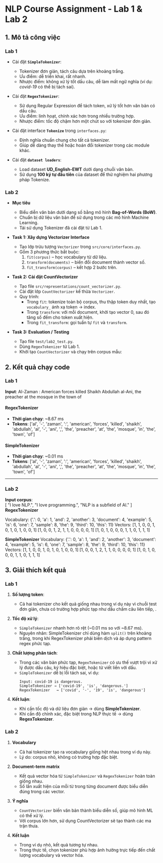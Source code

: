 # NLP Course Assignment - Lab 1 & Lab 2

## 1. Mô tả công việc

###  Lab 1
- Cài đặt **`SimpleTokenizer`**:
  - Tokenizer đơn giản, tách câu dựa trên khoảng trắng.
  - Ưu điểm: dễ triển khai, rất nhanh.
  - Nhược điểm: không xử lý tốt dấu câu, dễ làm mất ngữ nghĩa (ví dụ: *covid-19* có thể bị tách sai).

- Cài đặt **`RegexTokenizer`**:
  - Sử dụng Regular Expression để tách token, xử lý tốt hơn văn bản có dấu câu.
  - Ưu điểm: linh hoạt, chính xác hơn trong nhiều trường hợp.
  - Nhược điểm: tốc độ chậm hơn một chút so với tokenizer đơn giản.

- Cài đặt interface **`Tokenize`** trong `interfaces.py`:
  - Định nghĩa chuẩn chung cho tất cả tokenizer.
  - Giúp dễ dàng thay thế hoặc hoán đổi tokenizer trong các module khác.

- Cài đặt **`dataset loaders`**:
  - Load dataset **UD_English-EWT** dưới dạng chuỗi văn bản.
  - Sử dụng **100 ký tự đầu tiên** của dataset để thử nghiệm hai phương pháp Tokenize.

###  Lab 2
- **Mục tiêu**  
  - Biểu diễn văn bản dưới dạng số bằng mô hình **Bag-of-Words (BoW)**.  
  - Chuẩn bị dữ liệu văn bản để sử dụng trong các mô hình Machine Learning.  
  - Tái sử dụng Tokenizer đã cài đặt từ Lab 1.  

- **Task 1: Xây dựng Vectorizer Interface**  
  - Tạo lớp trừu tượng `Vectorizer` trong `src/core/interfaces.py`.  
  - Gồm 3 phương thức bắt buộc:  
    1. `fit(corpus)` – học vocabulary từ dữ liệu.  
    2. `transform(documents)` – biến đổi document thành vector số.  
    3. `fit_transform(corpus)` – kết hợp 2 bước trên.  

- **Task 2: Cài đặt CountVectorizer**  
  - Tạo file `src/representations/count_vectorizer.py`.  
  - Cài đặt lớp `CountVectorizer` kế thừa `Vectorizer`.  
  - Quy trình:  
    - Trong `fit`: tokenize toàn bộ corpus, thu thập token duy nhất, tạo `vocabulary_` ánh xạ token → index.  
    - Trong `transform`: với mỗi document, khởi tạo vector 0, sau đó tăng số đếm cho token xuất hiện.  
    - Trong `fit_transform`: gọi tuần tự `fit` và `transform`.  

- **Task 3: Evaluation / Testing**  
  - Tạo file `test/lab2_test.py`.  
  - Dùng `RegexTokenizer` từ Lab 1.  
  - Khởi tạo `CountVectorizer` và chạy trên corpus mẫu:  

## 2. Kết quả chạy code

###  Lab 1

**Input**:  Al-Zaman : American forces killed Shaikh Abdullah al-Ani, the preacher at the mosque in the town of

#### RegexTokenizer
- **Thời gian chạy**: ~8.67 ms  
- **Tokens**:  ['al', '-', 'zaman', ':', 'american', 'forces', 'killed', 'shaikh',
'abdullah', 'al', '-', 'ani', ',', 'the', 'preacher', 'at', 'the',
'mosque', 'in', 'the', 'town', 'of']

#### SimpleTokenizer
- **Thời gian chạy**: ~0.01 ms  
- **Tokens**:  ['al', '-', 'zaman', ':', 'american', 'forces', 'killed', 'shaikh',
'abdullah', 'al', '-', 'ani', ',', 'the', 'preacher', 'at', 'the',
'mosque', 'in', 'the', 'town', 'of']


---

### Lab 2
**Input corpus**:  
   [
        "I love NLP.",
        "I love programming.",
        "NLP is a subfield of AI."
    ]
**RegexTokenizer**

Vocabulary:
{'.': 0, 'a': 1, 'and': 2, 'another': 3, 'document': 4, 'example': 5, 'is': 6, 'one': 7, 'sample': 8, 'the': 9, 'third': 10, 'this': 11}
Vectors:
[1, 1, 0, 0, 1, 0, 1, 0, 1, 0, 0, 1]
[1, 0, 0, 1, 2, 1, 1, 0, 0, 0, 0, 1]
[1, 0, 1, 0, 0, 0, 1, 1, 0, 1, 1, 1]

**SimpleTokenizer**
Vocabulary:
{'.': 0, 'a': 1, 'and': 2, 'another': 3, 'document': 4, 'example': 5, 'is': 6, 'one': 7, 'sample': 8, 'the': 9, 'third': 10, 'this': 11}
Vectors:
[1, 1, 0, 0, 1, 0, 1, 0, 1, 0, 0, 1]
[1, 0, 0, 1, 2, 1, 1, 0, 0, 0, 0, 1]
[1, 0, 1, 0, 0, 0, 1, 1, 0, 1, 1, 1]

## 3. Giải thích kết quả
### Lab 1

1. **Số lượng token**:  
   - Cả hai tokenizer cho kết quả giống nhau trong ví dụ này vì chuỗi test đơn giản, chưa có trường hợp phức tạp như dấu chấm câu liên tiếp, .  

2. **Tốc độ xử lý**:  
   - `SimpleTokenizer` nhanh hơn rõ rệt (~0.01 ms so với ~8.67 ms).  
   - Nguyên nhân: SimpleTokenizer chỉ dùng hàm `split()` trên khoảng trắng, trong khi RegexTokenizer phải biên dịch và áp dụng pattern regex phức tạp.  

3. **Chất lượng phân tách**:  
   - Trong các văn bản phức tạp, `RegexTokenizer` có ưu thế vượt trội vì xử lý được dấu câu, ký hiệu đặc biệt, hoặc từ viết liền với dấu.  
   - `SimpleTokenizer` dễ bị lỗi tách sai, ví dụ:  
     ```
     Input: covid-19 is dangerous.
     SimpleTokenizer → ['covid-19', 'is', 'dangerous.']
     RegexTokenizer   → ['covid', '-', '19', 'is', 'dangerous']
     ```

4. **Kết luận**:  
   - Khi cần tốc độ và dữ liệu đơn giản → dùng **SimpleTokenizer**.  
   - Khi cần độ chính xác, đặc biệt trong NLP thực tế → dùng **RegexTokenizer**.
### Lab 2

1. **Vocabulary**  
   - Cả hai tokenizer tạo ra vocabulary giống hệt nhau trong ví dụ này.  
   - Lý do: corpus nhỏ, không có trường hợp đặc biệt.
    

2. **Document-term matrix**  
   - Kết quả vector hóa từ `SimpleTokenizer` và `RegexTokenizer` hoàn toàn giống nhau.  
   - Số lần xuất hiện của mỗi từ trong từng document được biểu diễn đúng trong các vector.  

3. **Ý nghĩa**  
   - `CountVectorizer` biến văn bản thành biểu diễn số, giúp mô hình ML có thể xử lý.  
   - Với corpus lớn hơn, sử dụng CountVectorizer sẽ tạo thành các ma trận thưa.

4. **Kết luận**  
   - Trong ví dụ nhỏ, kết quả tương tự nhau.  
   - Trong thực tế, chọn tokenizer phù hợp ảnh hưởng trực tiếp đến chất lượng vocabulary và vector hóa.  




